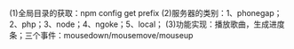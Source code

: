 (1)全局目录的获取：npm config get prefix
(2)服务器的类别：1、phonegap；2、php；3、node；4、ngoke；5、local；
(3)功能实现：播放歌曲，生成进度条；三个事件：mousedown/mousemove/mouseup
	
	
	
	
	